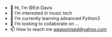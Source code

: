 - 👋 Hi, I’m @Ed-Davis
- 👀 I’m interested in music tech
- 🌱 I’m currently learning advanced Python3
- 💞️ I’m looking to collaborate on ...
- 📫 How to reach me weaponised@yahoo.com

<!---
Ed-Davis/Ed-Davis is a ✨ special ✨ repository because its `README.md` (this file) appears on your GitHub profile.
You can click the Preview link to take a look at your changes.
--->
